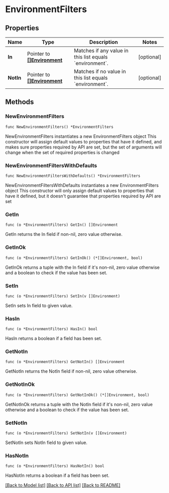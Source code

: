 # EnvironmentFilters

## Properties

Name | Type | Description | Notes
------------ | ------------- | ------------- | -------------
**In** | Pointer to [**[]Environment**](Environment.md) | Matches if any value in this list equals &#x60;environment&#x60;. | [optional] 
**NotIn** | Pointer to [**[]Environment**](Environment.md) | Matches if no value in this list equals &#x60;environment&#x60;. | [optional] 

## Methods

### NewEnvironmentFilters

`func NewEnvironmentFilters() *EnvironmentFilters`

NewEnvironmentFilters instantiates a new EnvironmentFilters object
This constructor will assign default values to properties that have it defined,
and makes sure properties required by API are set, but the set of arguments
will change when the set of required properties is changed

### NewEnvironmentFiltersWithDefaults

`func NewEnvironmentFiltersWithDefaults() *EnvironmentFilters`

NewEnvironmentFiltersWithDefaults instantiates a new EnvironmentFilters object
This constructor will only assign default values to properties that have it defined,
but it doesn't guarantee that properties required by API are set

### GetIn

`func (o *EnvironmentFilters) GetIn() []Environment`

GetIn returns the In field if non-nil, zero value otherwise.

### GetInOk

`func (o *EnvironmentFilters) GetInOk() (*[]Environment, bool)`

GetInOk returns a tuple with the In field if it's non-nil, zero value otherwise
and a boolean to check if the value has been set.

### SetIn

`func (o *EnvironmentFilters) SetIn(v []Environment)`

SetIn sets In field to given value.

### HasIn

`func (o *EnvironmentFilters) HasIn() bool`

HasIn returns a boolean if a field has been set.

### GetNotIn

`func (o *EnvironmentFilters) GetNotIn() []Environment`

GetNotIn returns the NotIn field if non-nil, zero value otherwise.

### GetNotInOk

`func (o *EnvironmentFilters) GetNotInOk() (*[]Environment, bool)`

GetNotInOk returns a tuple with the NotIn field if it's non-nil, zero value otherwise
and a boolean to check if the value has been set.

### SetNotIn

`func (o *EnvironmentFilters) SetNotIn(v []Environment)`

SetNotIn sets NotIn field to given value.

### HasNotIn

`func (o *EnvironmentFilters) HasNotIn() bool`

HasNotIn returns a boolean if a field has been set.


[[Back to Model list]](../README.md#documentation-for-models) [[Back to API list]](../README.md#documentation-for-api-endpoints) [[Back to README]](../README.md)


